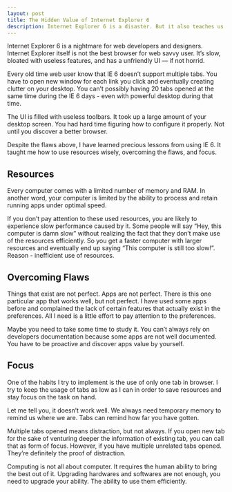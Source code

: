 ```yaml
---
layout: post
title: The Hidden Value of Internet Explorer 6
description: Internet Explorer 6 is a disaster. But it also teaches us a wonderful lesson of limitation.
---
```

Internet Explorer 6 is a nightmare for web developers and designers. Internet Explorer itself is not the best browser for web savvy user. It’s slow, bloated with useless features, and has a unfriendly UI — if not horrid.

Every old time web user know that IE 6 doesn’t support multiple tabs. You have to open new window for each link you click and eventually creating clutter on your desktop. You can’t possibly having 20 tabs opened at the same time during the IE 6 days - even with powerful desktop during that time.

The UI is filled with useless toolbars. It took up a large amount of your desktop screen. You had hard time figuring how to configure it properly. Not until you discover a better browser.

Despite the flaws above, I have learned precious lessons from using IE 6. It taught me how to use resources wisely, overcoming the flaws, and focus.

## Resources

Every computer comes with a limited number of memory and RAM. In another word, your computer is limited by the ability to process and retain running apps under optimal speed.

If you don’t pay attention to these used resources, you are likely to experience slow performance caused by it. Some people will say &#8220;Hey, this computer is damn slow&#8221; without realizing the fact that they don’t make use of the resources efficiently. So you get a faster computer with larger resources and eventually end up saying &#8220;This computer is still too slow!&#8221;. Reason - inefficient use of resources.

## Overcoming Flaws

Things that exist are not perfect. Apps are not perfect. There is this one particular app that works well, but not perfect. I have used some apps before and complained the lack of certain features that actually exist in the preferences. All I need is a little effort to pay attention to the preferences.

Maybe you need to take some time to study it. You can’t always rely on developers documentation because some apps are not well documented. You have to be proactive and discover apps value by yourself.

## Focus

One of the habits I try to implement is the use of only one tab in browser. I try to keep the usage of tabs as low as I can in order to save resources and stay focus on the task on hand.

Let me tell you, it doesn’t work well. We always need temporary memory to remind us where we are. Tabs can remind how far you have gotten.

Multiple tabs opened means distraction, but not always. If you open new tab for the sake of venturing deeper the information of existing tab, you can call that as form of focus. However, if you have multiple unrelated tabs opened. They’re definitely the proof of distraction.

Computing is not all about computer. It requires the human ability to bring the best out of it. Upgrading hardwares and softwares are not enough, you need to upgrade your ability. The ability to use them efficiently.